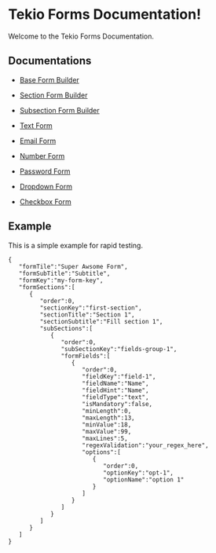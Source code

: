 
# Tekio Forms Documentation!

Welcome to the Tekio Forms Documentation.

## Documentations

- [Base Form Builder](/documentation/base_form_builder.md)

- [Section Form Builder](/documentation/section_form_builder.md)

- [Subsection Form Builder](/documentation/subsection_form_builder.md)

- [Text Form](/documentation/text_form.md)

- [Email Form](/documentation/email_form.md)

- [Number Form](/documentation/number_form.md)

- [Password Form](/documentation/password_form_builder.md)

- [Dropdown Form](/documentation/dropdown_form_builder.md)

- [Checkbox Form](/documentation/checkbox_form_builder.md)

## Example

This is a simple example for rapid testing.

    {
       "formTile":"Super Awsome Form",
       "formSubTitle":"Subtitle",
       "formKey":"my-form-key",
       "formSections":[
          {
             "order":0,
             "sectionKey":"first-section",
             "sectionTitle":"Section 1",
             "sectionSubtitle":"Fill section 1",
             "subSections":[
                {
                   "order":0,
                   "subSectionKey":"fields-group-1",
                   "formFields":[
                      {
                         "order":0,
                         "fieldKey":"field-1",
                         "fieldName":"Name",
                         "fieldHint":"Name",
                         "fieldType":"text",
                         "isMandatory":false,
                         "minLength":0,
                         "maxLength":13,
                         "minValue":18,
                         "maxValue":99,
                         "maxLines":5,
                         "regexValidation":"your_regex_here",
                         "options":[
                            {
                               "order":0,
                               "optionKey":"opt-1",
                               "optionName":"option 1"
                            }
                         ]
                      }
                   ]
                }
             ]
          }
       ]
    }

